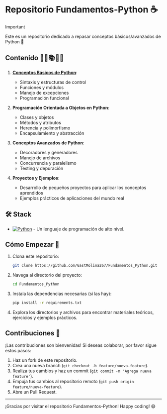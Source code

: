 # Repositorio Fundamentos-Python ☕️
> [!IMPORTANT]
> Este es un repositorio dedicado a repasar conceptos básicos/avanzados de Python 🐍

## Contenido 🙋‍♂️📚🙋‍♀️

1. [**Conceptos Básicos de Python**](./1_Tipos_de_Variables):
    - Sintaxis y estructuras de control
    - Funciones y módulos
    - Manejo de excepciones
    - Programación funcional

2. **Programación Orientada a Objetos en Python**:
    - Clases y objetos
    - Métodos y atributos
    - Herencia y polimorfismo
    - Encapsulamiento y abstracción

3. **Conceptos Avanzados de Python**:
    - Decoradores y generadores
    - Manejo de archivos
    - Concurrencia y paralelismo
    - Testing y depuración

4. **Proyectos y Ejemplos**:
    - Desarrollo de pequeños proyectos para aplicar los conceptos aprendidos
    - Ejemplos prácticos de aplicaciones del mundo real

## 🛠️ Stack

- [![Python][python-badge]][python-url] - Un lenguaje de programación de alto nivel.

[python-url]: https://www.python.org/
[python-badge]: https://img.shields.io/badge/Python-3776AB?style=for-the-badge&logo=Python&logoColor=white

## Cómo Empezar 🚀

1. Clona este repositorio:

    ```sh
    git clone https://github.com/GastMolina267/Fundamentos_Python.git
    ```

2. Navega al directorio del proyecto:

    ```sh
    cd Fundamentos_Python
    ```

3. Instala las dependencias necesarias (si las hay):

    ```sh
    pip install -r requirements.txt
    ```

4. Explora los directorios y archivos para encontrar materiales teóricos, ejercicios y ejemplos prácticos.

## Contribuciones 🤝

¡Las contribuciones son bienvenidas! Si deseas colaborar, por favor sigue estos pasos:

1. Haz un fork de este repositorio.
2. Crea una nueva branch (`git checkout -b feature/nueva-feature`).
3. Realiza tus cambios y haz un commit (`git commit -m 'Agrega nueva feature'`).
4. Empuja tus cambios al repositorio remoto (`git push origin feature/nueva-feature`).
5. Abre un Pull Request.

---

¡Gracias por visitar el repositorio Fundamentos-Python! Happy coding! 😄
